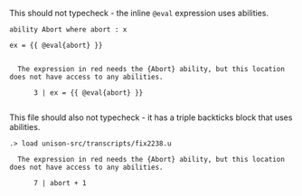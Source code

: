 
This should not typecheck - the inline `@eval` expression uses abilities.

```unison
ability Abort where abort : x

ex = {{ @eval{abort} }}
```

```ucm

  The expression in red needs the {Abort} ability, but this location does not have access to any abilities.
  
      3 | ex = {{ @eval{abort} }}
  

```
This file should also not typecheck - it has a triple backticks block that uses abilities.

```ucm
.> load unison-src/transcripts/fix2238.u

  The expression in red needs the {Abort} ability, but this location does not have access to any abilities.
  
      7 | abort + 1
  

```
